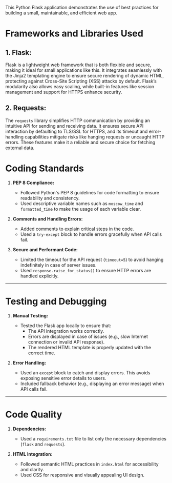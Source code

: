 This Python Flask application demonstrates the use of best practices for building a small, maintainable, and efficient web app.

# Frameworks and Libraries Used


## 1. Flask:
Flask is a lightweight web framework that is both flexible and secure, making it ideal for small applications like this. It integrates seamlessly with the Jinja2 templating engine to ensure secure rendering of dynamic HTML, protecting against Cross-Site Scripting (XSS) attacks by default. Flask’s modularity also allows easy scaling, while built-in features like session management and support for HTTPS enhance security.


## 2. Requests:
The `requests` library simplifies HTTP communication by providing an intuitive API for sending and receiving data. It ensures secure API interaction by defaulting to TLS/SSL for HTTPS, and its timeout and error-handling capabilities mitigate risks like hanging requests or uncaught HTTP errors. These features make it a reliable and secure choice for fetching external data.




# Coding Standards

1. **PEP 8 Compliance:**
   - Followed Python's PEP 8 guidelines for code formatting to ensure readability and consistency.
   - Used descriptive variable names such as `moscow_time` and `formatted_time` to make the usage of each variable clear.
   
2. **Comments and Handling Errors:**
   - Added comments to explain critical steps in the code.
   - Used a `try-except` block to handle errors gracefully when API calls fail.

3. **Secure and Performant Code:**
   - Limited the timeout for the API request (`timeout=5`) to avoid hanging indefinitely in case of server issues.
   - Used `response.raise_for_status()` to ensure HTTP errors are handled explicitly.

---

# Testing and Debugging

1. **Manual Testing:**
   - Tested the Flask app locally to ensure that:
     - The API integration works correctly.
     - Errors are displayed in case of issues (e.g., slow Internet connection or invalid API response).
     - The rendered HTML template is properly updated with the correct time.

2. **Error Handling:**
   - Used an `except` block to catch and display errors. This avoids exposing sensitive error details to users.
   - Included fallback behavior (e.g., displaying an error message) when API calls fail.

---

# Code Quality

1. **Dependencies:**
   - Used a `requirements.txt` file to list only the necessary dependencies (`flask` and `requests`).


2. **HTML Integration:**
   - Followed semantic HTML practices in `index.html` for accessibility and clarity.
   - Used CSS for responsive and visually appealing UI design.

